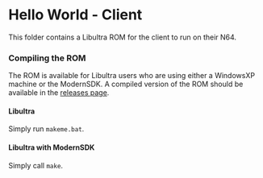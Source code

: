 # Hello World - Client

This folder contains a Libultra ROM for the client to run on their N64.

### Compiling the ROM
The ROM is available for Libultra users who are using either a WindowsXP machine or the ModernSDK. A compiled version of the ROM should be available in the [releases page](../../../../../releases).

#### Libultra

Simply run `makeme.bat`. 

#### Libultra with ModernSDK

Simply call `make`.
